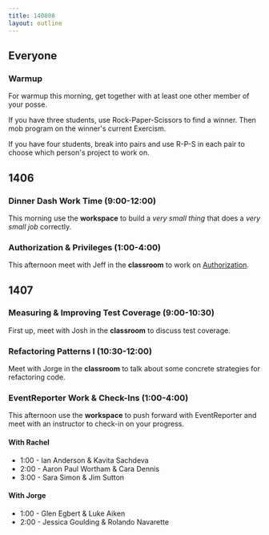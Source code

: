 ```yaml
---
title: 140808
layout: outline
---
```


## Everyone

### Warmup

For warmup this morning, get together with at least one other member of your
posse.

If you have three students, use Rock-Paper-Scissors to find a winner. Then mob
program on the winner's current Exercism.

If you have four students, break into pairs and use R-P-S in each pair to choose
which person's project to work on.

## 1406

### Dinner Dash Work Time (9:00-12:00)

This morning use the **workspace** to build a *very small thing* that does a *very
small job* correctly.

### Authorization & Privileges (1:00-4:00)

This afternoon meet with Jeff in the **classroom** to work on
[Authorization](http://tutorials.jumpstartlab.com/topics/auth/authorization.html).

## 1407

### Measuring & Improving Test Coverage (9:00-10:30)

First up, meet with Josh in the **classroom** to discuss test coverage.

### Refactoring Patterns I (10:30-12:00)

Meet with Jorge in the **classroom** to talk about some concrete strategies
for refactoring code.

### EventReporter Work & Check-Ins (1:00-4:00)

This afternoon use the **workspace** to push forward with EventReporter and
meet with an instructor to check-in on your progress.

#### With Rachel

* 1:00 - Ian Anderson & Kavita Sachdeva
* 2:00 - Aaron Paul Wortham & Cara Dennis
* 3:00 - Sara Simon & Jim Sutton

#### With Jorge

* 1:00 - Glen Egbert & Luke Aiken
* 2:00 - Jessica Goulding & Rolando Navarette
